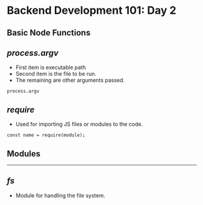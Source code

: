 # **Backend Development 101: Day 2**

## **Basic Node Functions**
## *process.argv*
- First item is executable path
- Second item is the file to be run.
- The remaining are other arguments passed. 
```
process.argv
```
## *require*
- Used for importing JS files or modules to the code.
```
const name = require(module);
```

## **Modules** 
---
## *fs*
- Module for handling the file system.
